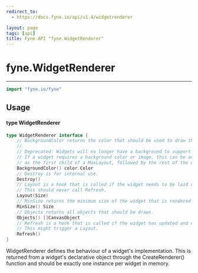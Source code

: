 ```yaml
---
redirect_to:
  - https://docs.fyne.io/api/v1.4/widgetrenderer

layout: page
tags: [api]
title: Fyne API "fyne.WidgetRenderer"
---
```



# fyne.WidgetRenderer
---
```go
import "fyne.io/fyne"
```

## Usage

#### type WidgetRenderer

```go
type WidgetRenderer interface {
	// BackgroundColor returns the color that should be used to draw the background of this renderer's widget.
	//
	// Deprecated: Widgets will no longer have a background to support hover and selection indication in collection widgets.
	// If a widget requires a background color or image, this can be achieved by using a canvas.Rect or canvas.Image
	// as the first child of a MaxLayout, followed by the rest of the widget components.
	BackgroundColor() color.Color
	// Destroy is for internal use.
	Destroy()
	// Layout is a hook that is called if the widget needs to be laid out.
	// This should never call Refresh.
	Layout(Size)
	// MinSize returns the minimum size of the widget that is rendered by this renderer.
	MinSize() Size
	// Objects returns all objects that should be drawn.
	Objects() []CanvasObject
	// Refresh is a hook that is called if the widget has updated and needs to be redrawn.
	// This might trigger a Layout.
	Refresh()
}
```

WidgetRenderer defines the behaviour of a widget's implementation. This is returned from a widget's declarative object through the CreateRenderer() function and should be exactly one instance per widget in memory.
